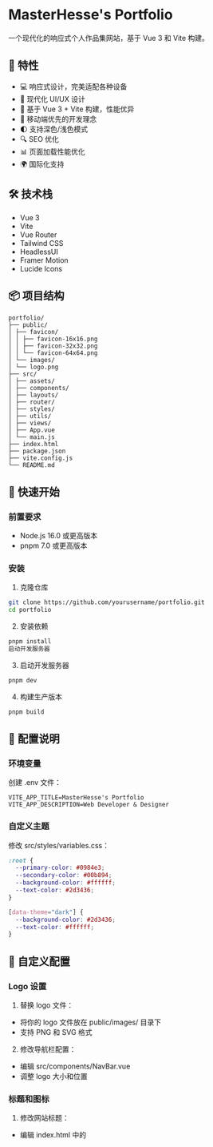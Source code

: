 # MasterHesse's Portfolio

一个现代化的响应式个人作品集网站，基于 Vue 3 和 Vite 构建。

## 🌟 特性

- 💻 响应式设计，完美适配各种设备
- 🎨 现代化 UI/UX 设计
- 🚀 基于 Vue 3 + Vite 构建，性能优异
- 📱 移动端优先的开发理念
- 🌓 支持深色/浅色模式
- 🔍 SEO 优化
- 📊 页面加载性能优化
- 🌍 国际化支持

## 🛠️ 技术栈

- Vue 3
- Vite
- Vue Router
- Tailwind CSS
- HeadlessUI
- Framer Motion
- Lucide Icons

## 📦 项目结构
```
portfolio/
├── public/
│ ├── favicon/
│ │ ├── favicon-16x16.png
│ │ ├── favicon-32x32.png
│ │ └── favicon-64x64.png
│ └── images/
│ └── logo.png
├── src/
│ ├── assets/
│ ├── components/
│ ├── layouts/
│ ├── router/
│ ├── styles/
│ ├── utils/
│ ├── views/
│ ├── App.vue
│ └── main.js
├── index.html
├── package.json
├── vite.config.js
└── README.md
```
## 🚀 快速开始

### 前置要求

- Node.js 16.0 或更高版本
- pnpm 7.0 或更高版本

### 安装

1. 克隆仓库
```bash
git clone https://github.com/yourusername/portfolio.git
cd portfolio
```

2. 安装依赖
```bash
pnpm install
启动开发服务器
```

3. 启动开发服务器 
```bash
pnpm dev
```

4. 构建生产版本
```bash
pnpm build
```

## 📝 配置说明
### 环境变量
创建 .env 文件：
```env
VITE_APP_TITLE=MasterHesse's Portfolio
VITE_APP_DESCRIPTION=Web Developer & Designer
```

### 自定义主题
修改 src/styles/variables.css：

```css
:root {
  --primary-color: #0984e3;
  --secondary-color: #00b894;
  --background-color: #ffffff;
  --text-color: #2d3436;
}

[data-theme="dark"] {
  --background-color: #2d3436;
  --text-color: #ffffff;
}
```

## 🔧 自定义配置
### Logo 设置
1. 替换 logo 文件：
- 将你的 logo 文件放在 public/images/ 目录下
- 支持 PNG 和 SVG 格式
2. 修改导航栏配置：
- 编辑 src/components/NavBar.vue
- 调整 logo 大小和位置
### 标题和图标
1. 修改网站标题：
- 编辑 index.html 中的 <title> 标签
- 更新 router/index.js 中的路由元信息
2. 更换图标：
- 替换 public/favicon/ 目录下的图标文件
- 建议提供多种尺寸（16x16, 32x32, 64x64）

## 📞 联系方式
Email: masterhesse@163.com
Blibili: 407512807

Built with ❤️ by MasterHesse
